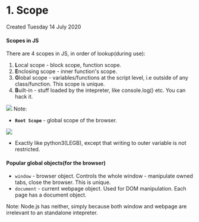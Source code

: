 # 1. Scope
Created Tuesday 14 July 2020

#### Scopes in JS
There are 4 scopes in JS, in order of lookup(during use):

1. **L**ocal scope - block scope, function scope.
2. **E**nclosing scope - inner function's scope.
3. **G**lobal scope - variables/functions at the script level, i.e outside of any class/function. This scope is unique.
4. **B**uilt-in - stuff loaded by the intepreter, like console.log() etc. You can hack it.

![](1_Scope-image-1.png)
Note: 

* **``Root Scope``** - global scope of the browser.

![](1_Scope-image-2.png)

* Exactly like python3(LEGB), except that writing to outer variable is not restricted.


#### Popular global objects(for the browser)

* ``window`` - browser object. Controls the whole window - manipulate owned tabs, close the browser. This is unique.
* ``document`` - current webpage object. Used for DOM manipulation. Each page has a document object.


Note: Node.js has neither, simply because both window and webpage are irrelevant to an standalone intepreter.

